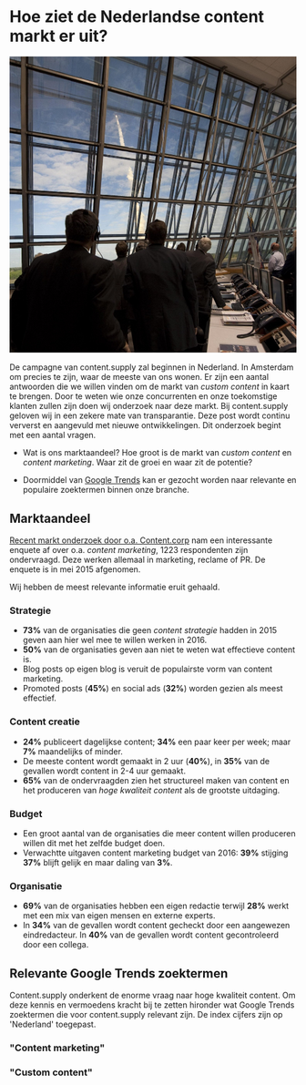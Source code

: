 # Hoe ziet de Nederlandse content markt er uit?

![Network graph](/images/take-off.jpg)

De campagne van content.supply zal beginnen in Nederland. In Amsterdam om precies te zijn, waar de meeste van ons wonen. Er zijn een aantal antwoorden die we willen vinden om de markt van *custom content* in kaart te brengen. Door te weten wie onze concurrenten en onze toekomstige klanten zullen zijn doen wij onderzoek naar deze markt. Bij content.supply geloven wij in een zekere mate van transparantie. Deze post wordt continu ververst en aangevuld met nieuwe ontwikkelingen. Dit onderzoek begint met een aantal vragen.     

* Wat is ons marktaandeel? Hoe groot is de markt van *custom content* en *content marketing*. Waar zit de groei en waar zit de potentie?  

* Doormiddel van [Google Trends](https://www.google.nl/trends/) kan er gezocht worden naar relevante en populaire zoektermen binnen onze branche. 

## Marktaandeel

[Recent markt onderzoek door o.a. Content.corp](https://github.com/newatoms/contentsupply/blob/feature/_private/marketing-research-nl/_private/market-research/content-onderzoek-nl.pdf) nam een interessante enquete af over o.a. *content marketing*, 1223 respondenten zijn ondervraagd. Deze werken allemaal in marketing, reclame of PR. De enquete is in mei 2015 afgenomen.   

Wij hebben de meest relevante informatie eruit gehaald.

### Strategie
* **73%** van de organisaties die geen *content strategie* hadden in 2015 geven aan hier wel mee te willen werken in 2016.
* **50%** van de organisaties geven aan niet te weten wat effectieve content is.
* Blog posts op eigen blog is veruit de populairste vorm van content marketing. 
* Promoted posts (**45%**) en social ads (**32%**) worden gezien als meest effectief. 

### Content creatie
* **24%** publiceert dagelijkse content; **34%** een paar keer per week; maar **7%** maandelijks of minder.
* De meeste content wordt gemaakt in 2 uur (**40%**), in **35%** van de gevallen wordt content in 2-4 uur gemaakt. 
* **65%** van de ondervraagden zien het structureel maken van content en het produceren van *hoge kwaliteit content* als de grootste uitdaging.

### Budget
* Een groot aantal van de organisaties die meer content willen produceren willen dit met het zelfde budget doen.
* Verwachtte uitgaven content marketing budget van 2016: **39%** stijging **37%** blijft gelijk en maar daling van **3%**. 

### Organisatie 
* **69%** van de organisaties hebben een eigen redactie terwijl **28%** werkt met een mix van eigen mensen en externe experts.
* In **34%** van de gevallen wordt content gecheckt door een aangewezen eindredacteur. In **40%** van de gevallen wordt content gecontroleerd door een collega.


## Relevante Google Trends zoektermen
Content.supply onderkent de enorme vraag naar hoge kwaliteit content. Om deze kennis en vermoedens kracht bij te zetten hironder wat Google Trends zoektermen die voor content.supply relevant zijn. De index cijfers zijn op 'Nederland' toegepast.  

### "Content marketing"
		
<script type="text/javascript" src="//www.google.nl/trends/embed.js?hl=nl&q=content+marketing&geo=NL&date=1/2012+47m&cmpt=q&tz=Etc/GMT-1&tz=Etc/GMT-1&content=1&cid=TIMESERIES_GRAPH_0&export=5&w=500&h=330"></script>

### "Custom content"

<script type="text/javascript" src="//www.google.nl/trends/embed.js?hl=nl&q=custom+content&geo=NL&date=6/2013+30m&cmpt=q&tz=Etc/GMT-1&tz=Etc/GMT-1&content=1&cid=TIMESERIES_GRAPH_0&export=5&w=500&h=330"></script>

